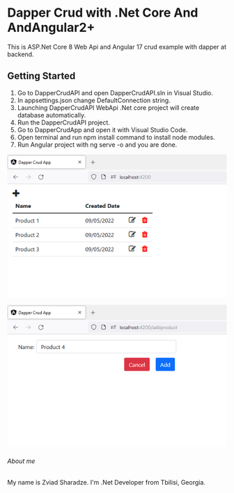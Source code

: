 # Dapper Crud with .Net Core And AndAngular2+

This is ASP.Net Core 8 Web Api and Angular 17 crud example with dapper at backend.

## Getting Started
1. Go to DapperCrudAPI and open DapperCrudAPI.sln in Visual Studio.
1. In appsettings.json change DefaultConnection string.
2. Launching DapperCrudAPI WebApi .Net core project will create database automatically.
3. Run the DapperCrudAPI project.
4. Go to DapperCrudApp and open it with Visual Studio Code.
5. Open terminal and run npm install command to install node modules.
5. Run Angular project with ng serve -o and you are done.

![screenshot](https://github.com/zsharadze/DapperCrudNetCoreAndAngular/blob/master/Capture1.png?raw=true)

![screenshot](https://github.com/zsharadze/DapperCrudNetCoreAndAngular/blob/master/Capture2.png?raw=true)

###### About me
My name is Zviad Sharadze. I'm .Net Developer from Tbilisi, Georgia.
